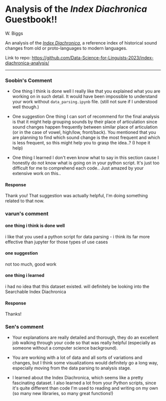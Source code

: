 # Analysis of the *Index Diachronica* Guestbook!!

W. Biggs

An analysis of the *[Index Diachronica](https://chridd.nfshost.com/diachronica/)*, a reference index of historical sound changes from old or proto-languages to modern languages.

Link to repo: https://github.com/Data-Science-for-Linguists-2023/index-diachronica-analysis/

---

### Soobin's Comment

* One thing I think is done well
I really like that you explained what you are working on in such detail. It would have been impossible to understand your work without `data_parsing.ipynb` file. (still not sure if I understood well though.)

* One suggestion
One thing I can sort of recommend for the final analysis is that it might help grouping sounds by their place of articulation since sound changes happen frequently between similar place of articulation (or in the case of vowel, high/low, front/back). You mentioned that you are planning to find which sound change is the most frequent and which is less frequent, so this might help you to grasp the idea..? (I hope it help)

* One thing I learned
I don't even know what to say in this section cause I honestly do not know what is going on in your python script. It's just too difficult for me to comprehend each code.. Just amazed by your extensive work on this.. 

#### Response

Thank you! That suggestion was actually helpful, I'm doing something related to that now.


### varun's comment

#### one thing i think is done well

i like that you used a python script for data parsing - i think its far more effective than jupyter for those types of use cases

#### one suggestion

not too much, good work

#### one thing i learned

i had no idea that this dataset existed. will definitely be looking into the Searchable Index Diachronica

#### Response

Thanks!

### Sen's comment

- Your explanations are really detailed and thorough, they do an excellent job walking through your code so that was really helpful (especially as someone without a computer science background).

- You are working with a lot of data and all sorts of variations and changes, but I think some visualizations would definitely go a long way, especially moving from the data parsing to analysis stage. 

- I learned about the Index Diachronica, which seems like a pretty fascinating dataset. I also learned a lot from your Python scripts, since it's quite different than code I'm used to reading and writing on my own (so many new libraries, so many great functions!)
